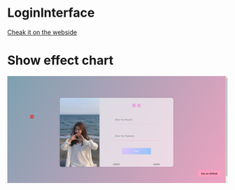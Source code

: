# LoginInterface  
[Cheak it on the webside](https://mywebwheels-contractbutton.netlify.app)<br>
# Show effect chart
![](page.png)
